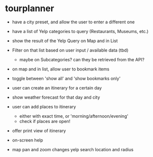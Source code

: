 # tourplanner

- have a city preset, and allow the user to enter a different one
- have a list of Yelp categories to query (Restaurants, Museums, etc.)
- show the result of the Yelp Query on Map and in List
- Filter on that list based on user input / available data (tbd)
  - maybe on Subcategories? can they be retrieved from the API?
- on map and in list, allow user to bookmark items
- toggle between 'show all' and 'show bookmarks only'

- user can create an itinerary for a certain day
- show weather forecast for that day and city
- user can add places to itinerary
  - either with exact time, or 'morning/afternoon/evening'
  - check if places are open!
- offer print view of itinerary

- on-screen help
- map pan and zoom changes yelp search location and radius
